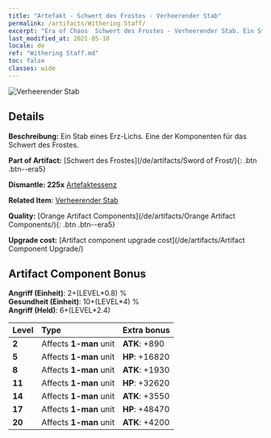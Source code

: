 ```yaml
---
title: "Artefakt - Schwert des Frostes - Verheerender Stab"
permalink: /artifacts/Withering Staff/
excerpt: "Era of Chaos  Schwert des Frostes - Verheerender Stab. Ein Stab eines Erz-Lichs. Eine der Komponenten für das Schwert des Frostes."
last_modified_at: 2021-05-18
locale: de
ref: "Withering Staff.md"
toc: false
classes: wide
---
```


 ![Verheerender Stab](/images/t/artifact_40433.png)



## Details

 **Beschreibung:** Ein Stab eines Erz-Lichs. Eine der Komponenten für das Schwert des Frostes.

 **Part of Artifact:** [Schwert des Frostes](/de/artifacts/Sword of Frost/){: .btn .btn--era5}

 **Dismantle: 225x** [Artefaktessenz](/ItemsDE/con_905/)

 **Related Item**: [Verheerender Stab](/ItemsDE/art_162/)

 **Quality:** [Orange Artifact Components](/de/artifacts/Orange Artifact Components/){: .btn .btn--era5}

 **Upgrade cost:** [Artifact component upgrade cost](/de/artifacts/Artifact Component Upgrade/)

## Artifact Component Bonus

  **Angriff (Einheit)**: 2+(LEVEL\*0.8) %<br/>**Gesundheit (Einheit)**: 10+(LEVEL\*4) %<br/>**Angriff (Held)**: 6+(LEVEL\*2.4)

  |  Level  | Type |    Extra bonus  | 
  |:--------|:-----|:----------------| 
  | **2** | Affects **1-man** unit | **ATK**: +890 | 
  | **5** | Affects **1-man** unit | **HP**: +16820 | 
  | **8** | Affects **1-man** unit | **ATK**: +1930 | 
  | **11** | Affects **1-man** unit | **HP**: +32620 | 
  | **14** | Affects **1-man** unit | **ATK**: +3550 | 
  | **17** | Affects **1-man** unit | **HP**: +48470 | 
  | **20** | Affects **1-man** unit | **ATK**: +4200 | 
